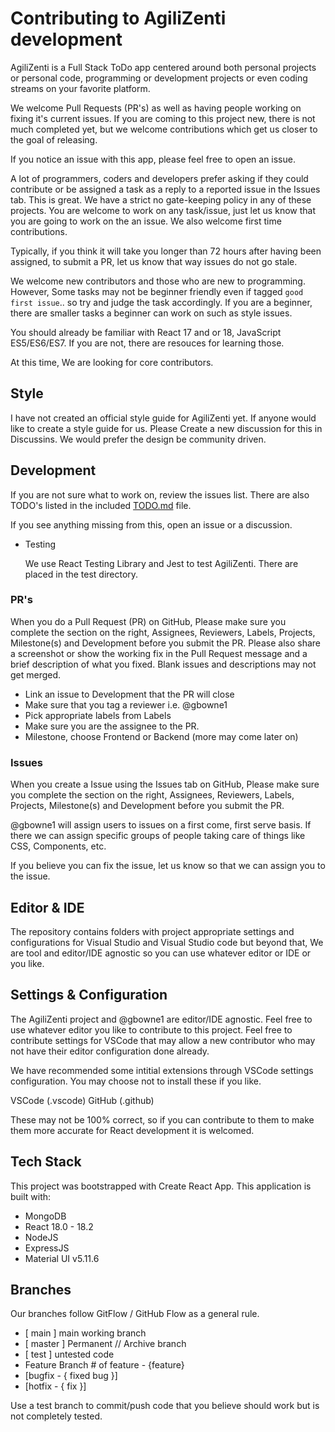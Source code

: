 # Contributing to AgiliZenti development

AgiliZenti is a Full Stack ToDo app centered around both personal projects or personal code, programming or development projects or even coding streams on your favorite platform.

We welcome Pull Requests (PR's) as well as having people working on fixing it's current issues. If you are coming to this project new, there is not much completed yet, but we welcome contributions which get us closer to the goal of releasing.

If you notice an issue with this app, please feel free to open an issue.  

A lot of programmers, coders and developers prefer asking if they could contribute or be assigned a task as a reply to a reported issue in the Issues tab.  This is great.  We have a strict no gate-keeping policy in any of these projects.  You are welcome to work on any task/issue, just let us know that you are going to work on the an issue.  We also welcome first time contributions.

Typically, if you think it will take you longer than 72 hours after having been assigned, to submit a PR, let us know that way issues do not go stale.

We welcome new contributors and those who are new to programming.  However, Some tasks may not be beginner friendly even if tagged `good first issue`.. so try and judge the task accordingly. If you are a beginner, there are smaller tasks a beginner can work on such as style issues.

You should already be familiar with React 17 and or 18, JavaScript ES5/ES6/ES7.  If you are not, there are resouces for learning those.

At this time, We are looking for core contributors.

## Style

I have not created an official style guide for AgiliZenti yet. If anyone would like to create a style guide for us. Please Create a new discussion for this in Discussins.  We would prefer the design be community driven.

## Development

If you are not sure what to work on, review the issues list.  There are also TODO's listed in the included [TODO.md](https://github.com/gbowne1/AgiliZenti/blob/main/TODO.md) file.

If you see anything missing from this, open an issue or a discussion.

- Testing 

  We use React Testing Library and Jest to test AgiliZenti.  There are placed in the test directory.  

### PR's

  When you do a Pull Request (PR) on GitHub, Please make sure you complete the section on the right, Assignees, Reviewers, Labels, Projects, Milestone(s) and Development before you submit the PR.  Please also share a screenshot or show the working fix in the Pull Request message and a brief description of what you fixed.  Blank issues and descriptions may not get merged.

- Link an issue to Development that the PR will close
- Make sure that you tag a reviewer i.e. @gbowne1
- Pick appropriate labels from Labels
- Make sure you are the assignee to the PR.
- Milestone, choose Frontend or Backend (more may come later on)

### Issues
  When you create a Issue using the Issues tab on GitHub, Please make sure you complete the section on the right, Assignees, Reviewers, Labels, Projects, Milestone(s) and Development before you submit the PR. 
 
  @gbowne1 will assign users to issues on a first come, first serve basis. If there we can assign specific groups of people taking care of things like CSS, Components, etc.
  
  If you believe you can fix the issue, let us know so that we can assign you to the issue.

## Editor & IDE

The repository contains folders with project appropriate settings and configurations for Visual Studio and Visual Studio code but beyond that, We are tool and editor/IDE agnostic so you can use whatever editor or IDE or you like.

## Settings & Configuration

The AgiliZenti project and @gbowne1 are editor/IDE agnostic.  Feel free to use whatever editor you like to contribute to this project.  Feel free to contribute settings for VSCode that may allow a new contributor who may not have their editor configuration done already.  

We have recommended some intitial extensions through VSCode settings configuration.  You may choose not to install these if you like.  

VSCode (.vscode)
GitHub (.github)

These may not be 100% correct, so if you can contribute to them to make them more accurate for React development it is welcomed.

## Tech Stack

 This project was bootstrapped with Create React App.
 This application is built with:

- MongoDB
- React 18.0 - 18.2
- NodeJS
- ExpressJS
- Material UI v5.11.6

## Branches

Our branches follow GitFlow / GitHub Flow as a general rule.

- [ main ] main working branch
- [ master ] Permanent // Archive branch
- [ test ] untested code
- Feature Branch # of feature - {feature}
- [bugfix - { fixed bug }]
- [hotfix - { fix }]

Use a test branch to commit/push code that you believe should work but is not completely tested.
